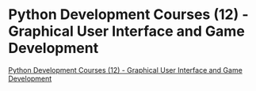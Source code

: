 # Python Development Courses (12) - Graphical User Interface and Game Development
[Python Development Courses (12) - Graphical User Interface and Game Development](https://aiwithcloud.com/2022/09/16/python_development_courses_12___graphical_user_interface_and_game_development/)